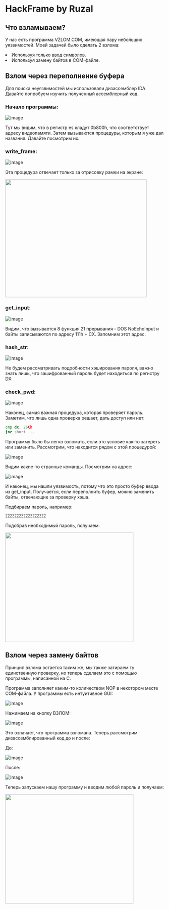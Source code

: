 <h1>HackFrame by Ruzal</h1>

<h2>Что взламываем?</h2>
<p>У нас есть программа VZLOM.COM, имеющая пару небольших уязвимостей. Моей задачей было сделать 2 взлома:</p>
<li>Используя только ввод символов.</li>
<li>Используя замену байтов в COM-файле.</li>

<h2>Взлом через переполнение буфера</h2>
<p>Для поиска неуязвимостей мы использовали дизассемблер IDA. Давайте попробуем изучить полученный ассемблерный код.</p>
<h3>Начало программы:</h3>

![image](https://github.com/SvetoCopy/HackFrame/assets/65361271/948f55ea-703e-406e-89ee-69cd541460c1)

<p>Тут мы видим, что в регистр es кладут 0b800h, что соответствует адресу видеопамяти. Затем вызываются процедуры, которым я уже дал названия.
Давайте посмотрим их.</p>

<h3>write_frame:</h3>

![image](https://github.com/SvetoCopy/HackFrame/assets/65361271/e77512ea-5ac0-4cd1-84eb-ef56d30193f2)

<p>Эта процедура отвечает только за отрисовку рамки на экране:</p>

<img src="https://github.com/SvetoCopy/HackFrame/assets/65361271/363e7443-b660-4a0e-8c4f-dbc00f66965e" width = "448" height = "373">

<h3>get_input:</h3>

![image](https://github.com/SvetoCopy/HackFrame/assets/65361271/e6c075e9-7af5-4fad-a4fa-0916915b51b0)

<p>Видим, что вызывается 8 функция 21 прерывания - DOS NoEchoInput и байты записываются по адресу 111h + CX. Запомним этот адрес.</p>

<h3>hash_str:</h3>

![image](https://github.com/SvetoCopy/HackFrame/assets/65361271/f6261658-fbb6-429e-8e90-17f02f1a219b)

<p>Не будем рассматривать подробности хэширования пароля, важно знать лишь, что зашифрованный пароль будет находиться по регистру DX</p>

<h3>check_pwd:</h3>

![image](https://github.com/SvetoCopy/HackFrame/assets/65361271/e795a85e-85c6-422a-a3d0-b8cc7f82df8c)

<p>Наконец, самая важная процедура, которая проверяет пароль. Заметим, что лишь одна проверка решает, дать доступ или нет:<p>

```asm
cmp dx, 26Ch
jnz short ...
```

<p>Программу было бы легко взломать, если это условие как-то затереть или заменить. Рассмотрим, что находится рядом с этой процедурой:</p>

![image](https://github.com/SvetoCopy/HackFrame/assets/65361271/16c80693-d977-41aa-ba41-bc8f1fd62b73)

<p>Видим какие-то странные команды. Посмотрим на адрес:</p>

![image](https://github.com/SvetoCopy/HackFrame/assets/65361271/e9f787a5-b325-48c9-8b0f-b074c6ebc79e)

<p>И наконец, мы нашли уязвимость, потому что это просто буфер ввода из get_input. Получается, если переполнить буфер, можно заменить байты, отвечающие за проверку хэша.</p>
<p>Подбираем пароль, например:</p>

```
ZZZZZZZZZZZZZZZZZZ
```
<p>Подобрав необходимый пароль, получаем:</p>

<img src="https://github.com/SvetoCopy/HackFrame/assets/65361271/0233c596-2588-46f5-bcea-5938339947bb" width = "406" height = "346">

<h2>Взлом через замену байтов</h2>

<p>Принцип взлома остается таким же, мы также затираем ту единственную проверку, но теперь сделаем это с помощью программы, написанной на C.</p>
<p>Программа заполняет каким-то количеством NOP в некотором месте COM-файла. У программы есть интуитивное GUI:</p>

![image](https://github.com/SvetoCopy/HackFrame/assets/65361271/b3a44f5c-738c-426f-b74f-5890660c5b90)

<p>Нажимаем на кнопку ВЗЛОМ:</p>

![image](https://github.com/SvetoCopy/HackFrame/assets/65361271/20b6a0a7-d921-4690-b26a-e7da53af2cf3)

<p>Это означает, что программа взломана. Теперь рассмотрим дизассемблированный код до и после:</p>

<p>До:</p>

![image](https://github.com/SvetoCopy/HackFrame/assets/65361271/8e9d0099-c070-4c0b-af47-5f4938611e7a)

<p>После:</p>

![image](https://github.com/SvetoCopy/HackFrame/assets/65361271/45bf47d8-9148-4d47-a6c3-aa4f82b4b377)

<p>Теперь запускаем нашу программу и вводим любой пароль и получаем:</p>

<img src="https://github.com/SvetoCopy/HackFrame/assets/65361271/0233c596-2588-46f5-bcea-5938339947bb" width = "406" height = "346">
